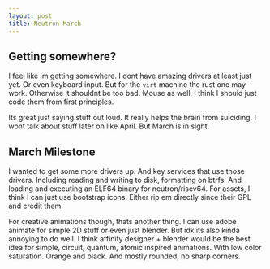 ```yaml
---
layout: post
title: Neutron March
---
```


## Getting somewhere?

I feel like Im getting somewhere. I dont have amazing drivers at least just yet. Or even keyboard input. But for the `virt` machine the rust one may work. Otherwise it shouldnt be too bad. Mouse as well. I think I should just code them from first principles.

Its great just saying stuff out loud. It really helps the brain from suiciding. I wont talk about stuff later on like April. But March is in sight.

## March Milestone

I wanted to get some more drivers up. And key services that use those drivers. Including reading and writing to disk, formatting on btrfs. And loading and executing an ELF64 binary for neutron/riscv64. For assets, I think I can just use bootstrap icons. Either rip em directly since their GPL and credit them.

For creative animations though, thats another thing. I can use adobe animate for simple 2D stuff or even just blender. But idk its also kinda annoying to do well. I think affinity designer + blender would be the best idea for simple, circuit, quantum, atomic inspired animations. With low color saturation. Orange and black. And mostly rounded, no sharp corners.
